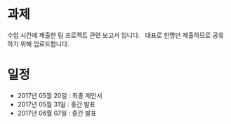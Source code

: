 # 과제
수업 시간에 제출한 팀 프로젝트 관련 보고서 입니다.  
대표로 한명만 제출하므로 공유하기 위해 업로드합니다.

# 일정
* 2017년 05월 20일 : 최종 제안서
* 2017년 05월 31일 : 중간 발표
* 2017년 06월 07일 : 중간 발표
